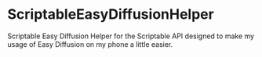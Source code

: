 # ScriptableEasyDiffusionHelper
Scriptable Easy Diffusion Helper for the Scriptable API designed to make my usage of Easy Diffusion on my phone a little easier.
